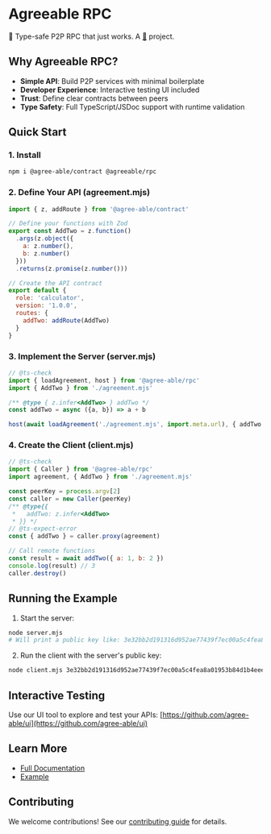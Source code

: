 # Agreeable RPC

🤝 Type-safe P2P RPC that just works. A [🍐](https://docs.pears.com) project.

## Why Agreeable RPC?

- **Simple API**: Build P2P services with minimal boilerplate
- **Developer Experience**: Interactive testing UI included
- **Trust**: Define clear contracts between peers
- **Type Safety**: Full TypeScript/JSDoc support with runtime validation

## Quick Start

### 1. Install

```bash
npm i @agree-able/contract @agreeable/rpc
```

### 2. Define Your API (agreement.mjs)

```js
import { z, addRoute } from '@agree-able/contract'

// Define your functions with Zod
export const AddTwo = z.function()
  .args(z.object({
    a: z.number(),
    b: z.number()
  }))
  .returns(z.promise(z.number()))

// Create the API contract
export default {
  role: 'calculator',
  version: '1.0.0',
  routes: {
    addTwo: addRoute(AddTwo)
  }
}
```

### 3. Implement the Server (server.mjs)

```js
// @ts-check
import { loadAgreement, host } from '@agree-able/rpc'
import { AddTwo } from './agreement.mjs'

/** @type { z.infer<AddTwo> } addTwo */
const addTwo = async ({a, b}) => a + b

host(await loadAgreement('./agreement.mjs', import.meta.url), { addTwo })
```

### 4. Create the Client (client.mjs)

```js
// @ts-check
import { Caller } from '@agree-able/rpc'
import agreement, { AddTwo } from './agreement.mjs'

const peerKey = process.argv[2]
const caller = new Caller(peerKey)
/** @type{{ 
 *   addTwo: z.infer<AddTwo> 
 * }} */
// @ts-expect-error
const { addTwo } = caller.proxy(agreement)

// Call remote functions
const result = await addTwo({ a: 1, b: 2 })
console.log(result) // 3
caller.destroy()
```

## Running the Example

1. Start the server:
```bash
node server.mjs
# Will print a public key like: 3e32bb2d191316d952ae77439f7ec00a5c4fea8a01953b84d1b4eee36173e1ca
```

2. Run the client with the server's public key:
```bash
node client.mjs 3e32bb2d191316d952ae77439f7ec00a5c4fea8a01953b84d1b4eee36173e1ca
```

## Interactive Testing

Use our UI tool to explore and test your APIs: [https://github.com/agree-able/ui](https://github.com/agree-able/ui)

## Learn More

- [Full Documentation](https://github.com/agree-able/rpc/tree/master/docs)
- [Example](https://github.com/agree-able/rpc/tree/master/demo)

## Contributing

We welcome contributions! See our [contributing guide](CONTRIBUTING.md) for details.


